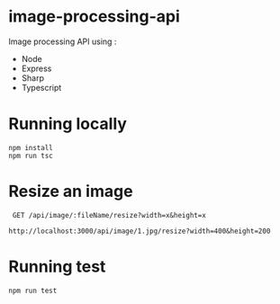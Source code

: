 # image-processing-api

Image processing API using :

- Node
- Express
- Sharp
- Typescript

# Running locally 
```
npm install
npm run tsc
```
# Resize an image
```
 GET /api/image/:fileName/resize?width=x&height=x
 ```
```
http://localhost:3000/api/image/1.jpg/resize?width=400&height=200
```
# Running test
```
npm run test
```
